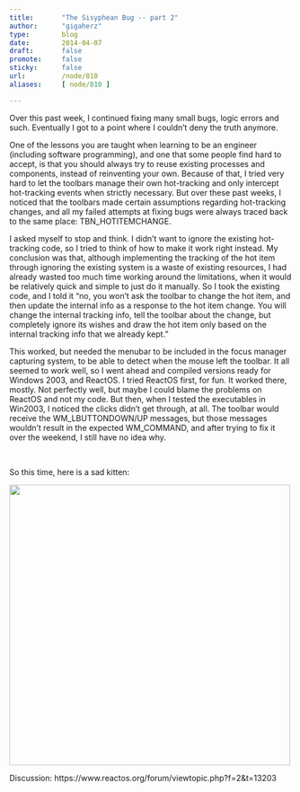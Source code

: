 ```yaml
---
title:       "The Sisyphean Bug -- part 2"
author:      "gigaherz"
type:        blog
date:        2014-04-07
draft:       false
promote:     false
sticky:      false
url:         /node/810
aliases:     [ node/810 ]

---
```


<p>Over this past week, I continued fixing many small bugs, logic errors and such. Eventually I got to a point where I couldn’t deny the truth anymore.</p><p>One of the lessons you are taught when learning to be an engineer (including software programming), and one that some people find hard to accept, is that you should always try to reuse existing processes and components, instead of reinventing your own. Because of that, I tried very hard to let the toolbars manage their own hot-tracking and only intercept hot-tracking events when strictly necessary. But over these past weeks, I noticed that the toolbars made certain assumptions regarding hot-tracking changes, and all my failed attempts at fixing bugs were always traced back to the same place: TBN_HOTITEMCHANGE.</p><p>I asked myself to stop and think. I didn’t want to ignore the existing hot-tracking code, so I tried to think of how to make it work right instead. My conclusion was that, although implementing the tracking of the hot item through ignoring the existing system is a waste of existing resources, I had already wasted too much time working around the limitations, when it would be relatively quick and simple to just do it manually. So I took the existing code, and I told it “no, you won’t ask the toolbar to change the hot item, and then update the internal info as a response to the hot item change. You will change the internal tracking info, tell the toolbar about the change, but completely ignore its wishes and draw the hot item only based on the internal tracking info that we already kept.”</p><p>This worked, but needed the menubar to be included in the focus manager capturing system, to be able to detect when the mouse left the toolbar. It all seemed to work well, so I went ahead and compiled versions ready for Windows 2003, and ReactOS. I tried ReactOS first, for fun. It worked there, mostly. Not perfectly well, but maybe I could blame the problems on ReactOS and not my code. But then, when I tested the executables in Win2003, I noticed the clicks didn’t get through, at all. The toolbar would receive the WM_LBUTTONDOWN/UP messages, but those messages wouldn’t result in the expected WM_COMMAND, and after trying to fix it over the weekend, I still have no idea why.</p><p>&nbsp;</p><p>So this time, here is a sad kitten:</p><p><img alt="" src="http://farm5.static.flickr.com/4116/4804813050_619dd782b3.jpg" style="width: 500px; height: 500px;"></p><p>Discussion: https://www.reactos.org/forum/viewtopic.php?f=2&amp;t=13203</p>

